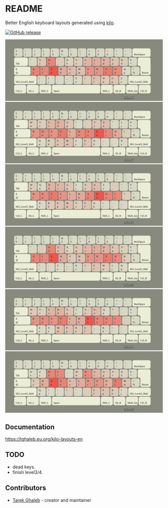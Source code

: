 # README

Better English keyboard layouts 
generated using [kilo](https://www.tghaleb.eu.org/kilo).

[![GitHub release](https://img.shields.io/github/release/tghaleb/kilo-layouts-en.svg)](https://github.com/tghaleb/kilo-layouts-en/releases)

![kilo32 heat](docs/images/kilo32.heat.svg)
![kilo37 heat](docs/images/kilo37.heat.svg)
![kilo45 heat](docs/images/kilo45.heat.svg)
![kilo46 heat](docs/images/kilo46.heat.svg)
![kilo51 heat](docs/images/kilo51.heat.svg)
![kilo68 heat](docs/images/kilo68.heat.svg)


## Documentation

<https://tghaleb.eu.org/kilo-layouts-en>

## TODO

- dead keys.
- finish level3/4.

## Contributors

- [Tarek Ghaleb](https://github.com/tghaleb) - creator and maintainer

